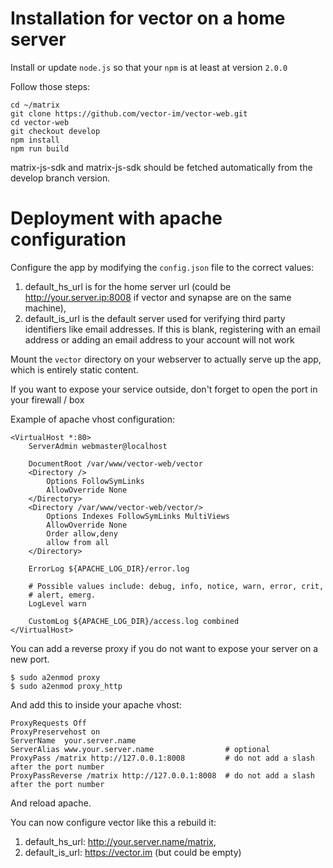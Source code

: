 Installation for vector on a home server
========================================

Install or update `node.js` so that your `npm` is at least at version `2.0.0`

Follow those steps:

```
cd ~/matrix
git clone https://github.com/vector-im/vector-web.git
cd vector-web
git checkout develop
npm install
npm run build
```

matrix-js-sdk and matrix-js-sdk should be fetched automatically from the develop branch version.

Deployment with apache configuration
====================================

Configure the app by modifying the `config.json` file to the correct values:

1. default_hs_url is for the home server url (could be http://your.server.ip:8008 if vector and synapse are on the same machine),
2. default_is_url is the default server used for verifying third party identifiers like email addresses. If this is blank, registering with an email address or adding an email address to your account will not work

Mount the `vector` directory on your webserver to actually serve up the app, which is entirely static content.

If you want to expose your service outside, don't forget to open the port in your firewall / box

Example of apache vhost configuration:

```
<VirtualHost *:80>
	ServerAdmin webmaster@localhost

	DocumentRoot /var/www/vector-web/vector
	<Directory />
		Options FollowSymLinks
		AllowOverride None
	</Directory>
	<Directory /var/www/vector-web/vector/>
		Options Indexes FollowSymLinks MultiViews
		AllowOverride None
		Order allow,deny
		allow from all
	</Directory>

	ErrorLog ${APACHE_LOG_DIR}/error.log

	# Possible values include: debug, info, notice, warn, error, crit,
	# alert, emerg.
	LogLevel warn

	CustomLog ${APACHE_LOG_DIR}/access.log combined
</VirtualHost>
```

You can add a reverse proxy if you do not want to expose your server on a new port.

```
$ sudo a2enmod proxy
$ sudo a2enmod proxy_http
```

And add this to inside your apache vhost:

```
ProxyRequests Off
ProxyPreservehost on
ServerName  your.server.name
ServerAlias www.your.server.name                # optional
ProxyPass /matrix http://127.0.0.1:8008         # do not add a slash after the port number
ProxyPassReverse /matrix http://127.0.0.1:8008  # do not add a slash after the port number
```

And reload apache.

You can now configure vector like this a rebuild it:

1. default_hs_url: http://your.server.name/matrix,
2. default_is_url: https://vector.im (but could be empty)